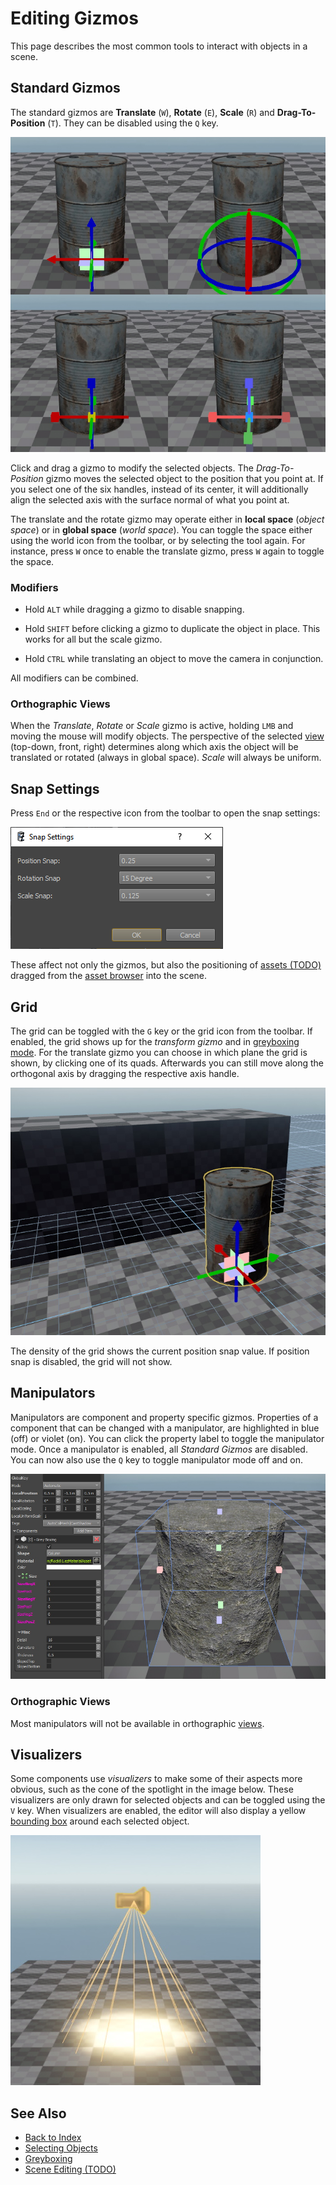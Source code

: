 # Editing Gizmos

This page describes the most common tools to interact with objects in a scene.

## Standard Gizmos

The standard gizmos are **Translate** (`W`), **Rotate** (`E`), **Scale** (`R`) and **Drag-To-Position** (`T`). They can be disabled using the `Q` key.

![Gizmos](media/gizmos.jpg)

Click and drag a gizmo to modify the selected objects. The *Drag-To-Position* gizmo moves the selected object to the position that you point at. If you select one of the six handles, instead of its center, it will additionally align the selected axis with the surface normal of what you point at.

The translate and the rotate gizmo may operate either in **local space** (*object space*) or in **global space** (*world space*). You can toggle the space either using the world icon from the toolbar, or by selecting the tool again. For instance, press `W` once to enable the translate gizmo, press `W` again to toggle the space.

### Modifiers

* Hold `ALT` while dragging a gizmo to disable snapping.

* Hold `SHIFT` before clicking a gizmo to duplicate the object in place. This works for all but the scale gizmo.

* Hold `CTRL` while translating an object to move the camera in conjunction.

All modifiers can be combined.

### Orthographic Views

When the *Translate*, *Rotate* or *Scale* gizmo is active, holding `LMB` and moving the mouse will modify objects. The perspective of the selected [view](../editor/editor-views.md) (top-down, front, right) determines along which axis the object will be translated or rotated (always in global space). *Scale* will always be uniform.

## Snap Settings

Press `End` or the respective icon from the toolbar to open the snap settings:

![Snap Settings](media/snap-settings.png)

These affect not only the gizmos, but also the positioning of [assets (TODO)](../assets/assets-overview.md) dragged from the [asset browser](../assets/asset-browser.md) into the scene.

## Grid

The grid can be toggled with the `G` key or the grid icon from the toolbar. If enabled, the grid shows up for the *transform gizmo* and in [greyboxing mode](greyboxing.md). For the translate gizmo you can choose in which plane the grid is shown, by clicking one of its quads. Afterwards you can still move along the orthogonal axis by dragging the respective axis handle.

![Grid](media/grid.jpg)

The density of the grid shows the current position snap value. If position snap is disabled, the grid will not show.

## Manipulators

Manipulators are component and property specific gizmos. Properties of a component that can be changed with a manipulator, are highlighted in blue (off) or violet (on). You can click the property label to toggle the manipulator mode. Once a manipulator is enabled, all *Standard Gizmos* are disabled. You can now also use the `Q` key to toggle manipulator mode off and on.

![Manipulator](media/manipulator.jpg)

### Orthographic Views

Most manipulators will not be available in orthographic [views](../editor/editor-views.md).

## Visualizers

Some components use *visualizers* to make some of their aspects more obvious, such as the cone of the spotlight in the image below. These visualizers are only drawn for selected objects and can be toggled using the `V` key. When visualizers are enabled, the editor will also display a yellow [bounding box](selection.md#selection-bounding-box) around each selected object.

![Visualizer and Shape Icon](media/visualizer-shapeicon.jpg)

## See Also

* [Back to Index](../index.md)
* [Selecting Objects](selection.md)
* [Greyboxing](greyboxing.md)
* [Scene Editing (TODO)](scene-editing.md)
